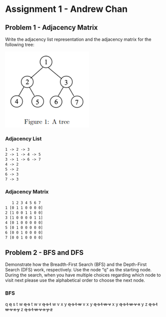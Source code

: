 # Assignment 1 - Andrew Chan

## Problem 1 - Adjacency Matrix
Write the adjacency list representation and the adjacency matrix for the following tree:

![Tree 1](imgs/tree1.png)
### Adjacency List
```
1 -> 2 -> 3
2 -> 1 -> 4 -> 5
3 -> 1 -> 6 -> 7
4 -> 2
5 -> 2
6 -> 3
7 -> 3
```
### Adjacency Matrix
```
   1 2 3 4 5 6 7
1 [0 1 1 0 0 0 0]
2 [1 0 0 1 1 0 0]
3 [1 0 0 0 0 1 1]
4 [0 1 0 0 0 0 0]
5 [0 1 0 0 0 0 0]
6 [0 0 1 0 0 0 0]
7 [0 0 1 0 0 0 0]
```
## Problem 2 - BFS and DFS
Demonstrate how the Breadth-First Search (BFS) and the Depth-First Search (DFS) work, respectively. Use the node “q” as the starting node. During the search, when you have multiple choices regarding which node to visit next please use the alphabetical order to choose the next node.
### BFS
q
~~q~~ s t w
~~q s~~ t w v
~~q s t~~ w v x y
~~q s t w~~ v x y 
~~q s t w v~~ x y 
~~q s t w v x~~ y z
~~q s t w v x y~~ z
~~q s t w v x y z~~